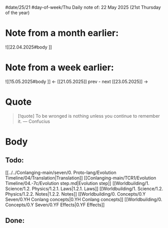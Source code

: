 
#date/25/21
#day-of-week/Thu
Daily note of: 22 May 2025 (21st Thursday of the year)

# Note from a month earlier:
![[22.04.2025#body ]]

# Note from a week earlier:
![[15.05.2025#body ]]
 <- [[21.05.2025]] prev - next [[23.05.2025]] ->
# Quote

> [!quote] To be wronged is nothing unless you continue to remember it.
> — Confucius
# Body

## Todo:

[[../../Conlanging-main/seven/0. Proto-lang/Evolution Timeline/04/Translation|Translation]]
[[Conlanging-main/TCR1/Evolution Timeline/04.-7c/Evolution step.md|Evolution step]]
[[Worldbuilding/1. Science/1.2. Physics/1.2.1. Laws|1.2.1. Laws]]
[[Worldbuilding/1. Science/1.2. Physics/1.2.2. Notes|1.2.2. Notes]]
[[Worldbuilding/0. Concepts/0.Y Seven/0.YH Conlang concepts|0.YH Conlang concepts]]
[[Worldbuilding/0. Concepts/0.Y Seven/0.YF Effects|0.YF Effects]]
## Done: